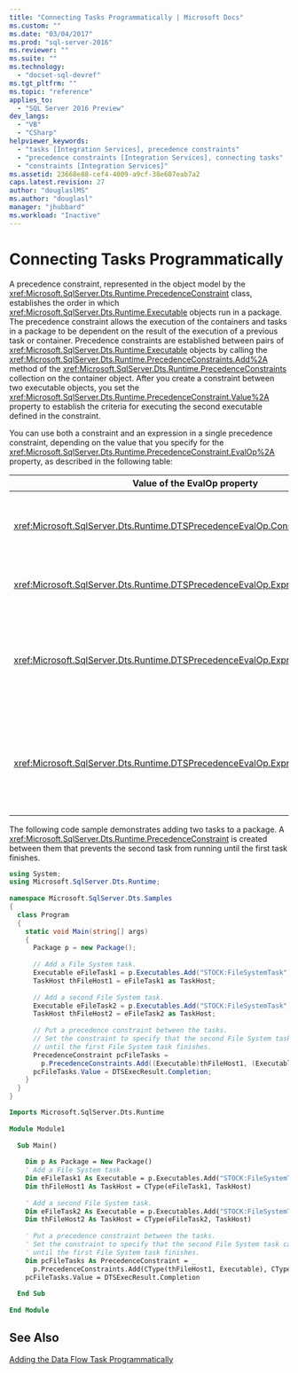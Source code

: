 ```yaml
---
title: "Connecting Tasks Programmatically | Microsoft Docs"
ms.custom: ""
ms.date: "03/04/2017"
ms.prod: "sql-server-2016"
ms.reviewer: ""
ms.suite: ""
ms.technology: 
  - "docset-sql-devref"
ms.tgt_pltfrm: ""
ms.topic: "reference"
applies_to: 
  - "SQL Server 2016 Preview"
dev_langs: 
  - "VB"
  - "CSharp"
helpviewer_keywords: 
  - "tasks [Integration Services], precedence constraints"
  - "precedence constraints [Integration Services], connecting tasks"
  - "constraints [Integration Services]"
ms.assetid: 23668e88-cef4-4009-a9cf-38e607eab7a2
caps.latest.revision: 27
author: "douglaslMS"
ms.author: "douglasl"
manager: "jhubbard"
ms.workload: "Inactive"
---
```

# Connecting Tasks Programmatically
  A precedence constraint, represented in the object model by the <xref:Microsoft.SqlServer.Dts.Runtime.PrecedenceConstraint> class, establishes the order in which <xref:Microsoft.SqlServer.Dts.Runtime.Executable> objects run in a package. The precedence constraint allows the execution of the containers and tasks in a package to be dependent on the result of the execution of a previous task or container. Precedence constraints are established between pairs of <xref:Microsoft.SqlServer.Dts.Runtime.Executable> objects by calling the <xref:Microsoft.SqlServer.Dts.Runtime.PrecedenceConstraints.Add%2A> method of the <xref:Microsoft.SqlServer.Dts.Runtime.PrecedenceConstraints> collection on the container object. After you create a constraint between two executable objects, you set the <xref:Microsoft.SqlServer.Dts.Runtime.PrecedenceConstraint.Value%2A> property to establish the criteria for executing the second executable defined in the constraint.  
  
 You can use both a constraint and an expression in a single precedence constraint, depending on the value that you specify for the <xref:Microsoft.SqlServer.Dts.Runtime.PrecedenceConstraint.EvalOp%2A> property, as described in the following table:  
  
|Value of the EvalOp property|Description|  
|----------------------------------|-----------------|  
|<xref:Microsoft.SqlServer.Dts.Runtime.DTSPrecedenceEvalOp.Constraint>|Specifies that the execution outcome determines whether the constrained container or task runs. Set the <xref:Microsoft.SqlServer.Dts.Runtime.PrecedenceConstraint.Value%2A> property of the <xref:Microsoft.SqlServer.Dts.Runtime.PrecedenceConstraint> to the desired value from the <xref:Microsoft.SqlServer.Dts.Runtime.DTSExecResult> enumeration.|  
|<xref:Microsoft.SqlServer.Dts.Runtime.DTSPrecedenceEvalOp.Expression>|Specifies that the value of an expression determines whether the constrained container or task runs. Set the <xref:Microsoft.SqlServer.Dts.Runtime.PrecedenceConstraint.Expression%2A> property of the <xref:Microsoft.SqlServer.Dts.Runtime.PrecedenceConstraint>.|  
|<xref:Microsoft.SqlServer.Dts.Runtime.DTSPrecedenceEvalOp.ExpressionAndConstraint>|Specifies that the constraint outcome must occur and the expression must evaluate for the constrained container or task to run. Set both the <xref:Microsoft.SqlServer.Dts.Runtime.PrecedenceConstraint.Value%2A> and the <xref:Microsoft.SqlServer.Dts.Runtime.PrecedenceConstraint.Expression%2A> properties of the <xref:Microsoft.SqlServer.Dts.Runtime.PrecedenceConstraint>, and set its <xref:Microsoft.SqlServer.Dts.Runtime.PrecedenceConstraint.LogicalAnd%2A> property to **true**.|  
|<xref:Microsoft.SqlServer.Dts.Runtime.DTSPrecedenceEvalOp.ExpressionOrConstraint>|Specifies that either the constraint outcome must occur, or the expression must evaluate, for the constrained container or task to run. Set both the <xref:Microsoft.SqlServer.Dts.Runtime.PrecedenceConstraint.Value%2A> and the <xref:Microsoft.SqlServer.Dts.Runtime.PrecedenceConstraint.Expression%2A> properties of the <xref:Microsoft.SqlServer.Dts.Runtime.PrecedenceConstraint>, and set its <xref:Microsoft.SqlServer.Dts.Runtime.PrecedenceConstraint.LogicalAnd%2A> property to **false**.|  
  
 The following code sample demonstrates adding two tasks to a package. A <xref:Microsoft.SqlServer.Dts.Runtime.PrecedenceConstraint> is created between them that prevents the second task from running until the first task finishes.  
  
```csharp  
using System;  
using Microsoft.SqlServer.Dts.Runtime;  
  
namespace Microsoft.SqlServer.Dts.Samples  
{  
  class Program  
  {  
    static void Main(string[] args)  
    {  
      Package p = new Package();  
  
      // Add a File System task.  
      Executable eFileTask1 = p.Executables.Add("STOCK:FileSystemTask");  
      TaskHost thFileHost1 = eFileTask1 as TaskHost;  
  
      // Add a second File System task.  
      Executable eFileTask2 = p.Executables.Add("STOCK:FileSystemTask");  
      TaskHost thFileHost2 = eFileTask2 as TaskHost;  
  
      // Put a precedence constraint between the tasks.  
      // Set the constraint to specify that the second File System task cannot run  
      // until the first File System task finishes.  
      PrecedenceConstraint pcFileTasks =   
        p.PrecedenceConstraints.Add((Executable)thFileHost1, (Executable)thFileHost2);  
      pcFileTasks.Value = DTSExecResult.Completion;  
    }  
  }  
}  
```  
  
```vb  
Imports Microsoft.SqlServer.Dts.Runtime  
  
Module Module1  
  
  Sub Main()  
  
    Dim p As Package = New Package()  
    ' Add a File System task.  
    Dim eFileTask1 As Executable = p.Executables.Add("STOCK:FileSystemTask")  
    Dim thFileHost1 As TaskHost = CType(eFileTask1, TaskHost)  
  
    ' Add a second File System task.  
    Dim eFileTask2 As Executable = p.Executables.Add("STOCK:FileSystemTask")  
    Dim thFileHost2 As TaskHost = CType(eFileTask2, TaskHost)  
  
    ' Put a precedence constraint between the tasks.  
    ' Set the constraint to specify that the second File System task cannot run  
    ' until the first File System task finishes.  
    Dim pcFileTasks As PrecedenceConstraint = _  
      p.PrecedenceConstraints.Add(CType(thFileHost1, Executable), CType(thFileHost2, Executable))  
    pcFileTasks.Value = DTSExecResult.Completion  
  
  End Sub  
  
End Module  
```
  
## See Also  
 [Adding the Data Flow Task Programmatically](../../integration-services/building-packages-programmatically/adding-the-data-flow-task-programmatically.md)  
  
  
